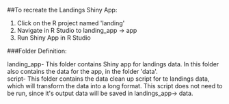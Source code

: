 
##To recreate the Landings Shiny App:  
1) Click on the R project named 'landing'
2) Navigate in R Studio to landing_app -> app
3) Run Shiny App in R Studio

###Folder Definition:

landing_app- This folder contains Shiny app for landings data. In this folder also contains the data for the app, in the folder 'data'.  
script- This folder contains the data clean up script for te landings data, which will transform the data into a long format.  This script does not need to be run, since it's output data will be saved in landings_app-> data. 

